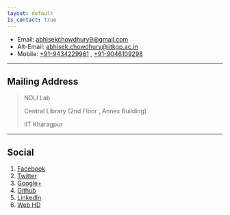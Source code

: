 ```yaml
---
layout: default
is_contact: true
---
```


* Email: [abhisekchowdhury9@gmail.com](mailto:abhisekchowdhury9@gmail.com)
* Alt-Email: [abhisek.chowdhury@iitkgp.ac.in](mailto:abhisek.chowdhury@iitkgp.ac.in) 
* Mobile: [+91-9434229961](tel:+91-9434229961) , [+91-9046109298](tel:+91-9434229961)

---

## Mailing Address

> NDLI Lab
>
> Central Library (2nd Floor , Annex Building) 
>
> IIT Kharagpur

---

## Social

1. [Facebook](https://www.facebook.com/yuviabhi)
2. [Twitter](https://www/twitter.com/Im_Yuviabhi)
3. [Google+](https://plus.google.com/u/0/+AbhisekChowdhury)
4. [Github](https://github.com/yuviabhi)
5. [LinkedIn](#)
6. [Web HD](https://yuviabhi.github.io)
